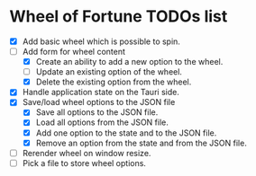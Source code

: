 # Wheel of Fortune TODOs list

- [x] Add basic wheel which is possible to spin.
- [ ] Add form for wheel content
  - [x] Create an ability to add a new option to the wheel.
  - [ ] Update an existing option of the wheel.
  - [x] Delete the existing option from the wheel.
- [x] Handle application state on the Tauri side.
- [x] Save/load wheel options to the JSON file
  - [x] Save all options to the JSON file.
  - [x] Load all options from the JSON file.
  - [x] Add one option to the state and to the JSON file.
  - [x] Remove an option from the state and from the JSON file.
- [ ] Rerender wheel on window resize.
- [ ] Pick a file to store wheel options. 